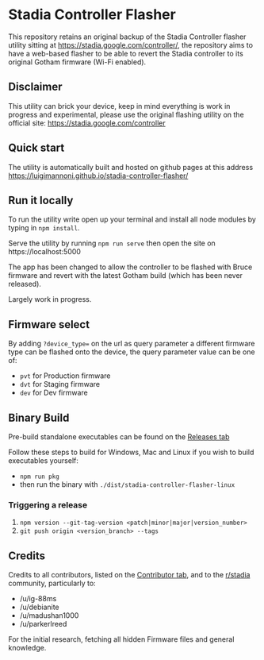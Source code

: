 # Stadia Controller Flasher

This repository retains an original backup of the Stadia Controller flasher utility sitting at https://stadia.google.com/controller/, the repository aims to have a web-based flasher to be able to revert the Stadia controller to its original Gotham firmware (Wi-Fi enabled).

## Disclaimer

This utility can brick your device, keep in mind everything is work in progress and experimental, please use the original flashing utility on the official site: https://stadia.google.com/controller

## Quick start

The utility is automatically built and hosted on github pages at this address https://luigimannoni.github.io/stadia-controller-flasher/

## Run it locally

To run the utility write open up your terminal and install all node modules by typing in `npm install`.

Serve the utility by running `npm run serve` then open the site on https://localhost:5000

The app has been changed to allow the controller to be flashed with Bruce firmware and revert with the latest Gotham build (which has been never released).

Largely work in progress.

## Firmware select

By adding `?device_type=` on the url as query parameter a different firmware type can be flashed onto the device, the query parameter value can be one of:

- `pvt` for Production firmware
- `dvt` for Staging firmware
- `dev` for Dev firmware

## Binary Build

Pre-build standalone executables can be found on the [Releases tab](https://github.com/luigimannoni/stadia-controller-flasher/releases)

Follow these steps to build for Windows, Mac and Linux if you wish to build executables yourself:
- `npm run pkg`
- then run the binary with `./dist/stadia-controller-flasher-linux`

### Triggering a release

1. `npm version --git-tag-version <patch|minor|major|version_number>`
2. `git push origin <version_branch> --tags`

## Credits

Credits to all contributors, listed on the [Contributor tab](https://github.com/luigimannoni/stadia-controller-flasher/graphs/contributors), and to the [r/stadia](https://reddit.com/r/stadia) community, particularly to:

- /u/ig-88ms
- /u/debianite
- /u/madushan1000
- /u/parkerlreed

For the initial research, fetching all hidden Firmware files and general knowledge.
